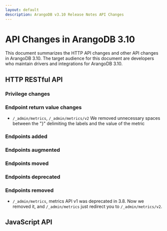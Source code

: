 ```yaml
---
layout: default
description: ArangoDB v3.10 Release Notes API Changes
---
```

API Changes in ArangoDB 3.10
============================

This document summarizes the HTTP API changes and other API changes in ArangoDB 3.10.
The target audience for this document are developers who maintain drivers and
integrations for ArangoDB 3.10.

## HTTP RESTful API

### Privilege changes

### Endpoint return value changes

* `/_admin/metrics`, `/_admin/metrics/v2` We removed unnecessary spaces between the "}" delimiting the labels and the value of the metric


### Endpoints added

### Endpoints augmented

### Endpoints moved

### Endpoints deprecated

### Endpoints removed

* `/_admin/metrics`, metrics API v1 was deprecated in 3.8. Now we removed it, and `/_admin/metrics` just redirect you to `/_admin/metrics/v2`.

## JavaScript API
